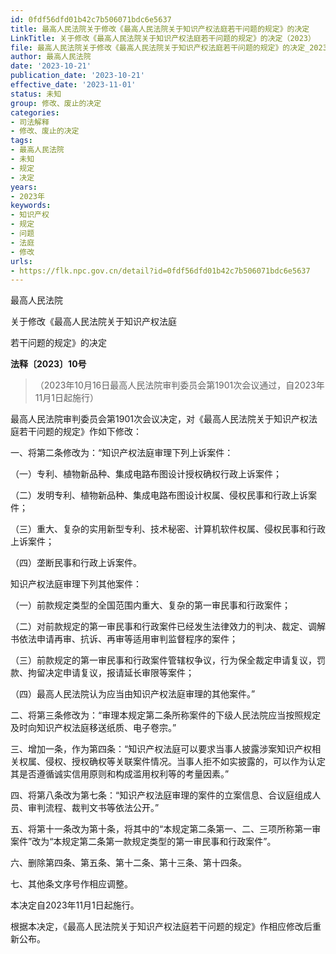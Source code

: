 ```yaml
---
id: 0fdf56dfd01b42c7b506071bdc6e5637
title: 最高人民法院关于修改《最高人民法院关于知识产权法庭若干问题的规定》的决定
LinkTitle: 关于修改《最高人民法院关于知识产权法庭若干问题的规定》的决定（2023）
file: 最高人民法院关于修改《最高人民法院关于知识产权法庭若干问题的规定》的决定_20231021_0fdf56dfd01b42c7b506071bdc6e5637.docx
author: 最高人民法院
date: '2023-10-21'
publication_date: '2023-10-21'
effective_date: '2023-11-01'
status: 未知
group: 修改、废止的决定
categories:
- 司法解释
- 修改、废止的决定
tags:
- 最高人民法院
- 未知
- 规定
- 决定
years:
- 2023年
keywords:
- 知识产权
- 规定
- 问题
- 法庭
- 修改
urls:
- https://flk.npc.gov.cn/detail?id=0fdf56dfd01b42c7b506071bdc6e5637
---
```


最高人民法院

关于修改《最高人民法院关于知识产权法庭

若干问题的规定》的决定

**法释〔2023〕10号**

> （2023年10月16日最高人民法院审判委员会第1901次会议通过，自2023年11月1日起施行）

最高人民法院审判委员会第1901次会议决定，对《最高人民法院关于知识产权法庭若干问题的规定》作如下修改：

一、将第二条修改为：“知识产权法庭审理下列上诉案件：

（一）专利、植物新品种、集成电路布图设计授权确权行政上诉案件；

（二）发明专利、植物新品种、集成电路布图设计权属、侵权民事和行政上诉案件；

（三）重大、复杂的实用新型专利、技术秘密、计算机软件权属、侵权民事和行政上诉案件；

（四）垄断民事和行政上诉案件。

知识产权法庭审理下列其他案件：

（一）前款规定类型的全国范围内重大、复杂的第一审民事和行政案件；

（二）对前款规定的第一审民事和行政案件已经发生法律效力的判决、裁定、调解书依法申请再审、抗诉、再审等适用审判监督程序的案件；

（三）前款规定的第一审民事和行政案件管辖权争议，行为保全裁定申请复议，罚款、拘留决定申请复议，报请延长审限等案件；

（四）最高人民法院认为应当由知识产权法庭审理的其他案件。”

二、将第三条修改为：“审理本规定第二条所称案件的下级人民法院应当按照规定及时向知识产权法庭移送纸质、电子卷宗。”

三、增加一条，作为第四条：“知识产权法庭可以要求当事人披露涉案知识产权相关权属、侵权、授权确权等关联案件情况。当事人拒不如实披露的，可以作为认定其是否遵循诚实信用原则和构成滥用权利等的考量因素。”

四、将第八条改为第七条：“知识产权法庭审理的案件的立案信息、合议庭组成人员、审判流程、裁判文书等依法公开。”

五、将第十一条改为第十条，将其中的“本规定第二条第一、二、三项所称第一审案件”改为“本规定第二条第一款规定类型的第一审民事和行政案件”。

六、删除第四条、第五条、第十二条、第十三条、第十四条。

七、其他条文序号作相应调整。

本决定自2023年11月1日起施行。

根据本决定，《最高人民法院关于知识产权法庭若干问题的规定》作相应修改后重新公布。
